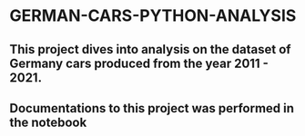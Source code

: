 # GERMAN-CARS-PYTHON-ANALYSIS
## This project dives into analysis on the dataset of Germany cars produced from the year 2011 - 2021.

## Documentations to this project was performed in the notebook

